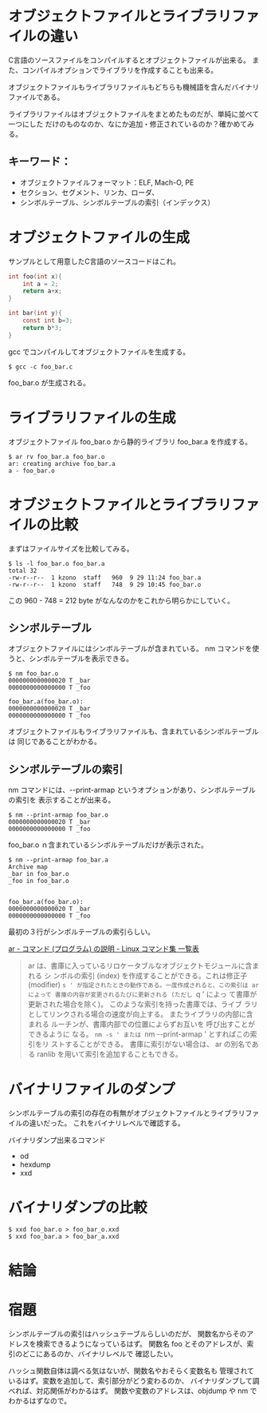 # オブジェクトファイルとライブラリファイルの違い

C言語のソースファイルをコンパイルするとオブジェクトファイルが出来る。
また、コンパイルオプションでライブラリを作成することも出来る。

オブジェクトファイルもライブラリファイルもどちらも機械語を含んだバイナリファイルである。

ライブラリファイルはオブジェクトファイルをまとめたものだが、単純に並べて一つにした
だけのものなのか、なにか追加・修正されているのか？確かめてみる。

## キーワード：
 - オブジェクトファイルフォーマット：ELF, Mach-O, PE
 - セクション、セグメント、リンカ、ローダ、
 - シンボルテーブル、シンボルテーブルの索引（インデックス）

# オブジェクトファイルの生成
サンプルとして用意したC言語のソースコードはこれ。

```C:foo_bar.c
int foo(int x){
	int a = 2;
	return a+x;
}

int bar(int y){
	const int b=3;
	return b*3;
}

```
gcc でコンパイルしてオブジェクトファイルを生成する。
```
$ gcc -c foo_bar.c
```
foo_bar.o が生成される。

# ライブラリファイルの生成
オブジェクトファイル foo_bar.o から静的ライブラリ foo_bar.a を作成する。
```
$ ar rv foo_bar.a foo_bar.o
ar: creating archive foo_bar.a
a - foo_bar.o
```

# オブジェクトファイルとライブラリファイルの比較
まずはファイルサイズを比較してみる。
```
$ ls -l foo_bar.o foo_bar.a
total 32
-rw-r--r--  1 kzono  staff   960  9 29 11:24 foo_bar.a
-rw-r--r--  1 kzono  staff   748  9 29 10:45 foo_bar.o
```
この 960 - 748 = 212 byte がなんなのかをこれから明らかにしていく。

## シンボルテーブル

オブジェクトファイルにはシンボルテーブルが含まれている。
nm コマンドを使うと、シンボルテーブルを表示できる。

```
$ nm foo_bar.o
0000000000000020 T _bar
0000000000000000 T _foo
```
```
foo_bar.a(foo_bar.o):
0000000000000020 T _bar
0000000000000000 T _foo
```

オブジェクトファイルもライブラリファイルも、含まれているシンボルテーブルは
同じであることがわかる。

## シンボルテーブルの索引
nm コマンドには、--print-armap というオプションがあり、シンボルテーブルの索引を
表示することが出来る。

```
$ nm --print-armap foo_bar.o
0000000000000020 T _bar
0000000000000000 T _foo
```
foo_bar.o ｎ含まれているシンボルテーブルだけが表示された。

```
$ nm --print-armap foo_bar.a
Archive map
_bar in foo_bar.o
_foo in foo_bar.o


foo_bar.a(foo_bar.o):
0000000000000020 T _bar
0000000000000000 T _foo
```
最初の３行がシンボルテーブルの索引らしい。

[ar - コマンド (プログラム) の説明 - Linux コマンド集 一覧表](http://kazmax.zpp.jp/cmd/a/ar.1.html)

> ar は、書庫に入っているリロケータブルなオブジェクトモジュールに含まれる
> シ ンボルの索引 (index) を作成することができる。これは修正子 (modifier)
>  `s ' が指定されたときの動作である。一度作成されると、この索引は ar によって
> 書庫の内容が変更されるたびに更新される (ただし `q ' によっ て書庫が更新された場合を除く)。
> このような索引を持った書庫では、ライブ ラリとしてリンクされる場合の速度が向上する。
> またライブラリの内部に含まれる ルーチンが、書庫内部での位置によらずお互いを
> 呼び出すことができるように なる。 
> `nm -s ' または `nm --print-armap ' とすればこの索引をリ ストすることができる。
> 書庫に索引がない場合は、 ar の別名である ranlib を用いて索引を追加することもできる。


# バイナリファイルのダンプ
シンボルテーブルの索引の存在の有無がオブジェクトファイルとライブラリファイルの違いだった。
これをバイナリレベルで確認する。

バイナリダンプ出来るコマンド
 - od
 - hexdump
 - xxd


# バイナリダンプの比較
```
$ xxd foo_bar.o > foo_bar_o.xxd
$ xxd foo_bar.a > foo_bar_a.xxd
```


# 結論

# 宿題
シンボルテーブルの索引はハッシュテーブルらしいのだが、
関数名からそのアドレスを検索できるようになっているはず。
関数名 foo とそのアドレスが、索引のどこにあるのか、バイナリレベルで
確認したい。

ハッシュ関数自体は調べる気はないが、関数名やおそらく変数名も
管理されているはず。変数を追加して、索引部分がどう変わるのか、
バイナリダンプして調べれば、対応関係がわかるはず。
関数や変数のアドレスは、objdump や nm でわかるはずなので。


